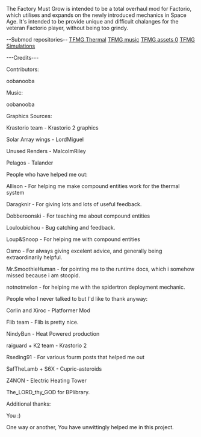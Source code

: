 The Factory Must Grow is intended to be a total overhaul mod for Factorio, which utilises and expands on the newly introduced mechanics in Space Age. It's intended to be provide unique and difficult chalanges for the veteran Factorio player, without being too grindy.

--Submod repositories--
[TFMG Thermal](https://github.com/oobanooba0/TFMG-thermal)
[TFMG music](https://github.com/oobanooba0/TFMG-music)
[TFMG assets 0](https://github.com/oobanooba0/TFMG-assets-0)
[TFMG Simulations](https://github.com/oobanooba0/TFMG-simulations)


---Credits---

Contributors:

oobanooba

Music:

oobanooba

Graphics Sources:

Krastorio team - Krastorio 2 graphics

Solar Array wings - LordMiguel

Unused Renders - MalcolmRiley

Pelagos - Talander


People who have helped me out:

Allison - For helping me make compound entities work for the thermal system

Daragknir - For giving lots and lots of useful feedback.

Dobberoonski - For teaching me about compound entities

Louloubichou - Bug catching and feedback.

Loup&Snoop - For helping me with compound entities

Osmo - For always giving excelent advice, and generally being extraordinarily helpful. 

Mr.SmoothieHuman - for pointing me to the runtime docs, which i somehow missed because i am stoopid.

notnotmelon - for helping me with the spidertron deployment mechanic.


People who I never talked to but I'd like to thank anyway:

Corlin and Xiroc - Platformer Mod

Flib team - Flib is pretty nice.

NindyBun - Heat Powered production

raiguard + K2 team - Krastorio 2

Rseding91 - For various fourm posts that helped me out

SafTheLamb + S6X - Cupric-asteroids

Z4NON - Electric Heating Tower

The_LORD_thy_GOD for BPlibrary.

Additional thanks:

You :)

One way or another, You have unwittingly helped me in this project.
